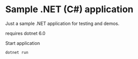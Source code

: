 # Sample .NET (C#) application

Just a sample .NET application for testing and demos.

requires dotnet 6.0

Start application

```
dotnet run
```
